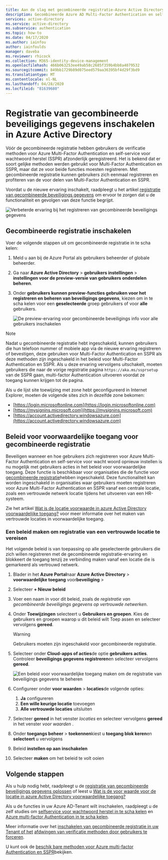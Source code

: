 ```yaml
---
title: Aan de slag met gecombineerde registratie-Azure Active Directory
description: Gecombineerde Azure AD Multi-Factor Authentication en self-service voor wachtwoord herstel inschakelen
services: active-directory
ms.service: active-directory
ms.subservice: authentication
ms.topic: how-to
ms.date: 04/17/2020
ms.author: iainfou
author: iainfoulds
manager: daveba
ms.reviewer: rhicock
ms.collection: M365-identity-device-management
ms.openlocfilehash: 466b063253ee49ab58c2685f359b4bb8a4079532
ms.sourcegitcommit: 849bb1729b89d075eed579aa36395bf4d29f3bd9
ms.translationtype: MT
ms.contentlocale: nl-NL
ms.lasthandoff: 04/28/2020
ms.locfileid: "81639680"
---
```

# <a name="enable-combined-security-information-registration-in-azure-active-directory"></a>Registratie van gecombineerde beveiligings gegevens inschakelen in Azure Active Directory

Vóór de gecombineerde registratie hebben gebruikers de verificatie methoden voor Azure Multi-Factor Authentication en self-service voor wachtwoord herstel (SSPR) afzonderlijk geregistreerd. Het is bekend dat er soort gelijke methoden werden gebruikt voor Multi-Factor Authentication en SSPR, maar dat ze voor beide functies moesten registreren. Met gecombineerde registratie kunnen gebruikers zich eenmaal registreren en profiteren van de voor delen van Multi-Factor Authentication en SSPR.

Voordat u de nieuwe ervaring inschakelt, raadpleegt u het artikel [registratie van gecombineerde beveiligings gegevens](concept-registration-mfa-sspr-combined.md) om ervoor te zorgen dat u de functionaliteit en gevolgen van deze functie begrijpt.

![Verbeterde ervaring bij het registreren van gecombineerde beveiligings gegevens](media/howto-registration-mfa-sspr-combined/combined-security-info-more-required.png)

## <a name="enable-combined-registration"></a>Gecombineerde registratie inschakelen

Voer de volgende stappen uit om gecombineerde registratie in te scha kelen:

1. Meld u aan bij de Azure Portal als gebruikers beheerder of globale beheerder.
2. Ga naar **Azure Active Directory** > **gebruikers instellingen** > **instellingen voor de preview-versie van gebruikers onderdelen beheren**.
3. Onder **gebruikers kunnen preview-functies gebruiken voor het registreren en beheren van beveiligings gegevens**, kiezen om in te scha kelen voor een **geselecteerde** groep gebruikers of voor **alle** gebruikers.

   ![De preview-ervaring voor gecombineerde beveiligings info voor alle gebruikers inschakelen](media/howto-registration-mfa-sspr-combined/enable-the-combined-security-info-preview.png)

> [!NOTE]
> Nadat u gecombineerde registratie hebt ingeschakeld, kunnen gebruikers die hun telefoon nummer of mobiele app via de nieuwe ervaring registreren of bevestigen, deze gebruiken voor Multi-Factor Authentication en SSPR als deze methoden zijn ingeschakeld in het beleid voor Multi-Factor Authentication en SSPR. Als u deze ervaring vervolgens uitschakelt, moeten gebruikers die naar de vorige registratie pagina `https://aka.ms/ssprsetup` van de SSPR gaan, multi-factor Authentication uitvoeren voordat ze toegang kunnen krijgen tot de pagina.

Als u de lijst site toewijzing met zone hebt geconfigureerd in Internet Explorer, moeten de volgende sites zich in dezelfde zone bekomen:

* [https://login.microsoftonline.com](https://login.microsoftonline.com)
* [https://mysignins.microsoft.com](https://mysignins.microsoft.com)
* [https://account.activedirectory.windowsazure.com](https://account.activedirectory.windowsazure.com)

## <a name="conditional-access-policies-for-combined-registration"></a>Beleid voor voorwaardelijke toegang voor gecombineerde registratie

Beveiligen wanneer en hoe gebruikers zich registreren voor Azure Multi-Factor Authentication en self-service voor wacht woord opnieuw instellen is nu mogelijk met gebruikers acties in het beleid voor voorwaardelijke toegang. Deze functie is beschikbaar voor organisaties die de functie voor [gecombineerde registratie](../authentication/concept-registration-mfa-sspr-combined.md)hebben ingeschakeld. Deze functionaliteit kan worden ingeschakeld in organisaties waar gebruikers moeten registreren voor Azure Multi-Factor Authentication en SSPR vanaf een centrale locatie, zoals een vertrouwde netwerk locatie tijdens het uitvoeren van een HR-systeem.

Zie het artikel [Wat is de locatie voorwaarde in azure Active Directory voorwaardelijke toegang?](../conditional-access/location-condition.md#named-locations) voor meer informatie over het maken van vertrouwde locaties in voorwaardelijke toegang.

### <a name="create-a-policy-to-require-registration-from-a-trusted-location"></a>Een beleid maken om registratie van een vertrouwde locatie te vereisen

Het volgende beleid is van toepassing op alle geselecteerde gebruikers die zich willen registreren met de gecombineerde registratie-ervaring en blokkeert de toegang tenzij ze verbinding maken vanaf een locatie die is gemarkeerd als vertrouwd netwerk.

1. Blader in het **Azure Portal**naar **Azure Active Directory** > **voorwaardelijke toegang** voor**beveiliging** > 
1. Selecteer **+ Nieuw beleid**
1. Voer een naam in voor dit beleid, zoals de *registratie van gecombineerde beveiligings gegevens op vertrouwde netwerken*.
1. Onder **Toewijzingen** selecteert u **Gebruikers en groepen**. Kies de gebruikers en groepen waarop u dit beleid wilt Toep assen en selecteer vervolgens **gereed**.

   > [!WARNING]
   > Gebruikers moeten zijn ingeschakeld voor gecombineerde registratie.

1. Selecteer onder **Cloud-apps of acties**de optie **gebruikers acties**. Controleer **beveiligings gegevens registreren**en selecteer vervolgens **gereed**.

    ![Een beleid voor voorwaardelijke toegang maken om de registratie van beveiligings gegevens te beheren](media/howto-registration-mfa-sspr-combined/require-registration-from-trusted-location.png)

1. Configureer onder **voor waarden** > **locaties**de volgende opties:
   1. **Ja** configureren
   1. **Een wille keurige locatie** toevoegen
   1. **Alle vertrouwde locaties** uitsluiten
1. Selecteer **gereed** in het venster *locaties* en selecteer vervolgens **gereed** in het venster *voor waarden* .
1. Onder **toegangs beheer** > **toekennen**kiest u **toegang blok keren**en **selecteert** u vervolgens
1. Beleid **instellen op aan** **inschakelen**
1. Selecteer **maken** om het beleid te volt ooien

## <a name="next-steps"></a>Volgende stappen

Als u hulp nodig hebt, raadpleegt u de [registratie van gecombineerde beveiligings gegevens oplossen](howto-registration-mfa-sspr-combined-troubleshoot.md) of leest u [Wat is de voor waarde voor de locatie in azure Active Directory voorwaardelijke toegang?](../conditional-access/location-condition.md)

Als u de functies in uw Azure AD-Tenant wilt inschakelen, raadpleegt u de zelf studies om [selfservice voor wachtwoord herstel in te scha kelen](tutorial-enable-sspr.md) en [Azure multi-factor Authentication in te scha kelen](tutorial-enable-azure-mfa.md).

Meer informatie over het [inschakelen van gecombineerde registratie in uw Tenant of het](howto-registration-mfa-sspr-combined.md) [afdwingen van verificatie methoden door gebruikers te forceren](howto-mfa-userdevicesettings.md#manage-user-authentication-options).

U kunt ook de [beschik bare methoden voor Azure multi-factor Authentication en SSPR](concept-authentication-methods.md)bekijken.

